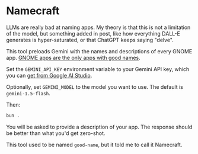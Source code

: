 # Namecraft

LLMs are really bad at naming apps.
My theory is that this is not a limitation of the model, but something added in post,
like how everything DALL-E generates is hyper-saturated, or that ChatGPT keeps saying "delve".

This tool preloads Gemini with the names and descriptions of every GNOME app.
[GNOME apps are the only apps with good names](https://developer.gnome.org/hig/guidelines/app-naming.html).

Set the `GEMINI_API_KEY` environment variable to your Gemini API key, which you can [get from Google AI Studio](https://aistudio.google.com/app/apikey).

Optionally, set `GEMINI_MODEL` to the model you want to use. The default is `gemini-1.5-flash`.

Then:

```bash
bun .
```

You will be asked to provide a description of your app. The response should be better than what you'd get zero-shot.

This tool used to be named `good-name`, but it told me to call it Namecraft.
